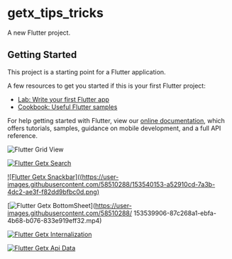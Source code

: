 # getx_tips_tricks

A new Flutter project.

## Getting Started

This project is a starting point for a Flutter application.

A few resources to get you started if this is your first Flutter project:

- [Lab: Write your first Flutter app](https://flutter.dev/docs/get-started/codelab)
- [Cookbook: Useful Flutter samples](https://flutter.dev/docs/cookbook)

For help getting started with Flutter, view our
[online documentation](https://flutter.dev/docs), which offers tutorials,
samples, guidance on mobile development, and a full API reference.

![Flutter Grid View](https://user-images.githubusercontent.com/58510288/152924355-7a1d7432-4919-4b74-a602-2fc8bad3a225.png)

[![Flutter Getx Search](https://user-images.githubusercontent.com/58510288/153537933-4d6210d9-08f9-46dd-aa88-8eab8a37bcbe.png)](https://user-images.githubusercontent.com/58510288/153539657-09e03bdd-d843-4019-8e65-5e7bdd7ec82c.mp4)

[![Flutter Getx Snackbar]((https://user-images.githubusercontent.com/58510288/153540153-a52910cd-7a3b-4dc2-ae3f-f82dd9bfbc0d.png)](https://user-images.githubusercontent.com/58510288/153539819-169001e9-8ce4-441b-9bca-827db57912f9.mp4)

[![Flutter Getx BottomSheet](https://user-images.githubusercontent.com/58510288/153540208-8af09a82-5bdf-4b22-8856-1c2e970a3acc.png)](https://user-images.githubusercontent.com/58510288/
153539906-87c268a1-ebfa-4b68-b076-833e919eff32.mp4)

[![Flutter Getx Internalization](https://user-images.githubusercontent.com/58510288/153540262-17cc492a-f450-4a0e-8015-1edb473a7942.png)](https://user-images.githubusercontent.com/58510288/153539988-880f3da2-daf2-42f8-b053-e6081c8b2367.mp4
)

[![Flutter Getx Api Data](https://user-images.githubusercontent.com/58510288/153540315-ca4a7b99-e74c-4e01-93b8-0d6cc052d5f2.png)](https://user-images.githubusercontent.com/58510288/153540062-89427b25-c0b7-4f58-90e6-91f0a9eb91ee.mp4
)

